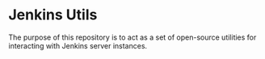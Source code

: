 # Jenkins Utils
The purpose of this repository is to act as a set of open-source utilities for
interacting with Jenkins server instances.

